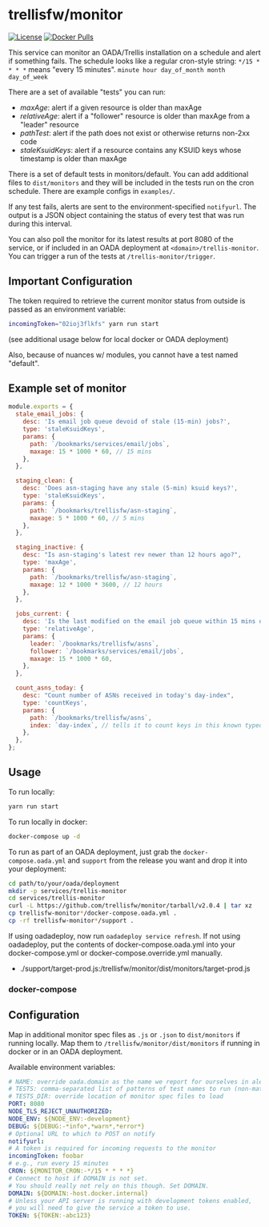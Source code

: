# trellisfw/monitor

[![License](https://img.shields.io/github/license/trellisfw/monitor)](LICENSE)
[![Docker Pulls](https://img.shields.io/docker/pulls/trellisfw/monitor)][dockerhub]

This service can monitor an OADA/Trellis installation on a schedule and alert if something fails.
The schedule looks like a regular cron-style string: `*/15 * * * *` means "every 15 minutes".
`minute hour day_of_month month day_of_week`

There are a set of available "tests" you can run:

- _maxAge_: alert if a given resource is older than maxAge
- _relativeAge_: alert if a "follower" resource is older than maxAge from a "leader" resource
- _pathTest_: alert if the path does not exist or otherwise returns non-2xx code
- _staleKsuidKeys_: alert if a resource contains any KSUID keys whose timestamp is older than maxAge

There is a set of default tests in monitors/default. You can add additional files
to `dist/monitors` and they will be included in the tests run on the cron schedule.
There are example configs in `examples/`.

If any test fails, alerts are sent to the environment-specified `notifyurl`. The output
is a JSON object containing the status of every test that was run during this interval.

You can also poll the monitor for its latest results at port 8080 of the service, or if included
in an OADA deployment at `<domain>/trellis-monitor`. You can trigger a run of the tests
at `/trellis-monitor/trigger`.

## Important Configuration

The token required to retrieve the current monitor status from outside is passed
as an environment variable:

```sh
incomingToken="02ioj3flkfs" yarn run start
```

(see additional usage below for local docker or OADA deployment)

Also, because of nuances w/ modules, you cannot have a test named "default".

## Example set of monitor

```javascript
module.exports = {
  stale_email_jobs: {
    desc: 'Is email job queue devoid of stale (15-min) jobs?',
    type: 'staleKsuidKeys',
    params: {
      path: `/bookmarks/services/email/jobs`,
      maxage: 15 * 1000 * 60, // 15 mins
    },
  },

  staging_clean: {
    desc: 'Does asn-staging have any stale (5-min) ksuid keys?',
    type: 'staleKsuidKeys',
    params: {
      path: `/bookmarks/trellisfw/asn-staging`,
      maxage: 5 * 1000 * 60, // 5 mins
    },
  },

  staging_inactive: {
    desc: "Is asn-staging's latest rev newer than 12 hours ago?",
    type: 'maxAge',
    params: {
      path: `/bookmarks/trellisfw/asn-staging`,
      maxage: 12 * 1000 * 3600, // 12 hours
    },
  },

  jobs_current: {
    desc: 'Is the last modified on the email job queue within 15 mins of asns list?',
    type: 'relativeAge',
    params: {
      leader: `/bookmarks/trellisfw/asns`,
      follower: `/bookmarks/services/email/jobs`,
      maxage: 15 * 1000 * 60,
    },
  },

  count_asns_today: {
    desc: "Count number of ASNs received in today's day-index",
    type: 'countKeys',
    params: {
      path: `/bookmarks/trellisfw/asns`,
      index: `day-index`, // tells it to count keys in this known typeof index instead of path
    },
  },
};
```

## Usage

To run locally:

```sh
yarn run start
```

To run locally in docker:

```sh
docker-compose up -d
```

To run as part of an OADA deployment, just grab the `docker-compose.oada.yml` and
`support` from the release you want and drop it into your deployment:

```sh
cd path/to/your/oada/deployment
mkdir -p services/trellis-monitor
cd services/trellis-monitor
curl -L https://github.com/trellisfw/monitor/tarball/v2.0.4 | tar xz
cp trellisfw-monitor*/docker-compose.oada.yml .
cp -rf trellisfw-monitor*/support .
```

If using oadadeploy, now run `oadadeploy service refresh`.
If not using oadadeploy, put the contents of docker-compose.oada.yml into your docker-compose.yml
or docker-compose.override.yml manually.

- ./support/target-prod.js:/trellisfw/monitor/dist/monitors/target-prod.js

### docker-compose

## Configuration

Map in additional monitor spec files as `.js` or `.json` to `dist/monitors` if running locally.
Map them to `/trellisfw/monitor/dist/monitors` if running in docker or in an OADA deployment.

Available environment variables:

```yaml
# NAME: override oada.domain as the name we report for ourselves in alerts.
# TESTS: comma-separated list of patterns of test names to run (non-matches excluded)
# TESTS_DIR: override location of monitor spec files to load
PORT: 8080
NODE_TLS_REJECT_UNAUTHORIZED:
NODE_ENV: ${NODE_ENV:-development}
DEBUG: ${DEBUG:-*info*,*warn*,*error*}
# Optional URL to which to POST on notify
notifyurl:
# A token is required for incoming requests to the monitor
incomingToken: foobar
# e.g., run every 15 minutes
CRON: ${MONITOR_CRON:-*/15 * * * *}
# Connect to host if DOMAIN is not set.
# You should really not rely on this though. Set DOMAIN.
DOMAIN: ${DOMAIN:-host.docker.internal}
# Unless your API server is running with development tokens enabled,
# you will need to give the service a token to use.
TOKEN: ${TOKEN:-abc123}
```

[dockerhub]: https://hub.docker.com/repository/docker/trellisfw/monitor
[oada reference api server]: https://github.com/OADA/server
